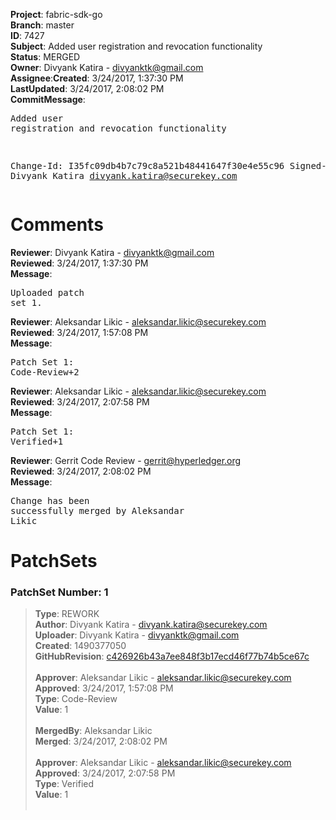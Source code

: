 <strong>Project</strong>: fabric-sdk-go</br><strong>Branch</strong>: master<br><strong>ID</strong>: 7427<br><strong>Subject</strong>: Added user registration and revocation functionality<br><strong>Status</strong>: MERGED<br><strong>Owner</strong>: Divyank Katira - divyanktk@gmail.com<br><strong>Assignee</strong>:<strong>Created</strong>: 3/24/2017, 1:37:30 PM<br><strong>LastUpdated</strong>: 3/24/2017, 2:08:02 PM<br><strong>CommitMessage</strong>:<br><pre>Added user registration and revocation functionality

Change-Id: I35fc09db4b7c79c8a521b48441647f30e4e55c96
Signed-off-by: Divyank Katira <divyank.katira@securekey.com>
</pre><h1>Comments</h1><strong>Reviewer</strong>: Divyank Katira - divyanktk@gmail.com<br><strong>Reviewed</strong>: 3/24/2017, 1:37:30 PM<br><strong>Message</strong>: <pre>Uploaded patch set 1.</pre><strong>Reviewer</strong>: Aleksandar Likic - aleksandar.likic@securekey.com<br><strong>Reviewed</strong>: 3/24/2017, 1:57:08 PM<br><strong>Message</strong>: <pre>Patch Set 1: Code-Review+2</pre><strong>Reviewer</strong>: Aleksandar Likic - aleksandar.likic@securekey.com<br><strong>Reviewed</strong>: 3/24/2017, 2:07:58 PM<br><strong>Message</strong>: <pre>Patch Set 1: Verified+1</pre><strong>Reviewer</strong>: Gerrit Code Review - gerrit@hyperledger.org<br><strong>Reviewed</strong>: 3/24/2017, 2:08:02 PM<br><strong>Message</strong>: <pre>Change has been successfully merged by Aleksandar Likic</pre><h1>PatchSets</h1><h3>PatchSet Number: 1</h3><blockquote><strong>Type</strong>: REWORK<br><strong>Author</strong>: Divyank Katira - divyank.katira@securekey.com<br><strong>Uploader</strong>: Divyank Katira - divyanktk@gmail.com<br><strong>Created</strong>: 1490377050<br><strong>GitHubRevision</strong>: [c426926b43a7ee848f3b17ecd46f77b74b5ce67c](https://github.com/hyperledger/fabric-sdk-go/commit/c426926b43a7ee848f3b17ecd46f77b74b5ce67c)<br><br><strong>Approver</strong>: Aleksandar Likic - aleksandar.likic@securekey.com<br><strong>Approved</strong>: 3/24/2017, 1:57:08 PM<br><strong>Type</strong>: Code-Review<br><strong>Value</strong>: 1<br><br><strong>MergedBy</strong>: Aleksandar Likic<br><strong>Merged</strong>: 3/24/2017, 2:08:02 PM<br><br><strong>Approver</strong>: Aleksandar Likic - aleksandar.likic@securekey.com<br><strong>Approved</strong>: 3/24/2017, 2:07:58 PM<br><strong>Type</strong>: Verified<br><strong>Value</strong>: 1<br><br></blockquote>